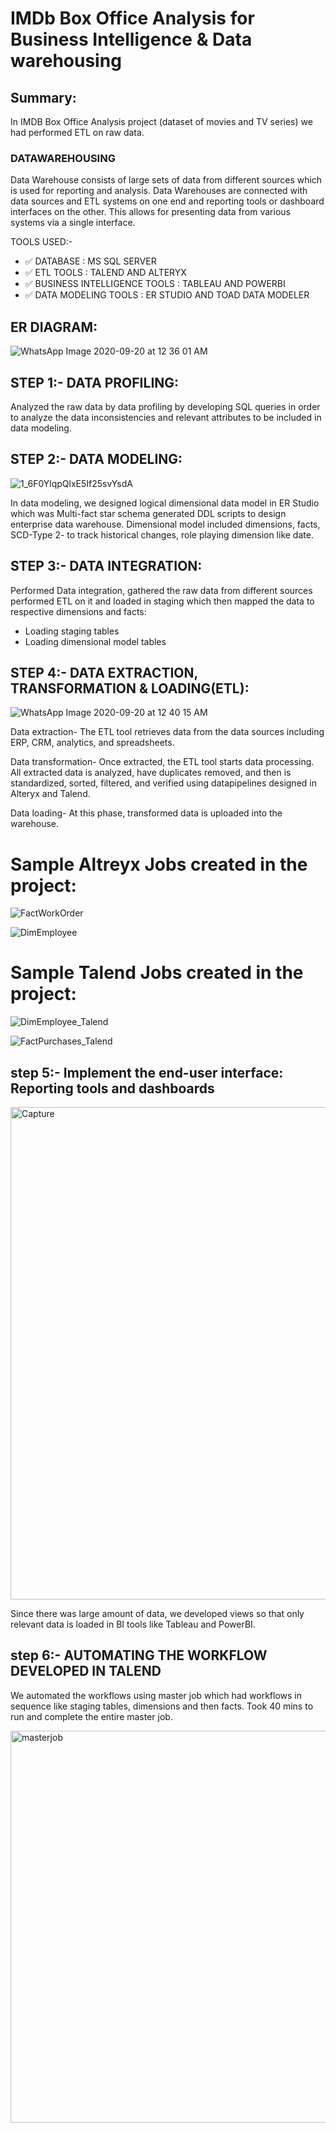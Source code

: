 
# IMDb Box Office Analysis for Business Intelligence & Data warehousing

## Summary:

In IMDB Box Office Analysis project (dataset of movies and TV series) we had performed ETL on raw data. 

### DATAWAREHOUSING
Data Warehouse consists of large sets of data from different sources which is used for reporting and analysis. Data Warehouses are connected with data sources and ETL systems on one end and reporting tools or dashboard interfaces on the other. This allows for presenting data from various systems via a single interface.

TOOLS USED:-

- :white_check_mark: DATABASE : MS SQL SERVER
- :white_check_mark: ETL TOOLS : TALEND AND ALTERYX
- :white_check_mark: BUSINESS INTELLIGENCE TOOLS : TABLEAU AND POWERBI
- :white_check_mark: DATA MODELING TOOLS : ER STUDIO AND TOAD DATA MODELER

## ER DIAGRAM:

![WhatsApp Image 2020-09-20 at 12 36 01 AM](https://user-images.githubusercontent.com/57429405/125008872-69530580-e031-11eb-810a-9aa20281f9de.jpeg)

## STEP 1:- DATA PROFILING:

Analyzed the raw data by data profiling by developing SQL queries in order to analyze the data inconsistencies and relevant attributes to be included in data modeling.

## STEP 2:- DATA MODELING:

![1_6F0YlqpQlxE5If25svYsdA](https://user-images.githubusercontent.com/57429405/125009121-e8e0d480-e031-11eb-93a3-e35ab359c3c6.png)

In data modeling, we designed logical dimensional data model in ER Studio which was Multi-fact star schema generated DDL scripts to design enterprise data warehouse. Dimensional model included dimensions, facts, SCD-Type 2- to track historical changes, role playing dimension like date. 

## STEP 3:- DATA INTEGRATION:

Performed Data integration, gathered the raw data from different sources performed ETL on it and loaded in staging which then mapped the data to respective dimensions and facts:

-	Loading staging tables
-	Loading dimensional model tables

## STEP 4:- DATA EXTRACTION, TRANSFORMATION & LOADING(ETL):

![WhatsApp Image 2020-09-20 at 12 40 15 AM](https://user-images.githubusercontent.com/57429405/125008828-550f0880-e031-11eb-8231-df92ab4f9332.jpeg)

Data extraction- The ETL tool retrieves data from the data sources including ERP, CRM, analytics, and spreadsheets.

Data transformation- Once extracted, the ETL tool starts data processing. All extracted data is analyzed, have duplicates removed, and then is standardized, sorted, filtered, and verified using datapipelines designed in Alteryx and Talend.

Data loading- At this phase, transformed data is uploaded into the warehouse.

# Sample Altreyx Jobs created in the project:

![FactWorkOrder](https://user-images.githubusercontent.com/57429405/125508426-9b0038da-236b-4175-aae7-c60010b42a86.png)

![DimEmployee](https://user-images.githubusercontent.com/57429405/125508595-87989b0c-e7e8-4f76-b7ce-c1e5834112a5.png)


# Sample Talend Jobs created in the project:

![DimEmployee_Talend](https://user-images.githubusercontent.com/57429405/125508776-1af5c1d7-c6cc-4736-9208-38ff5d660e90.png)

![FactPurchases_Talend](https://user-images.githubusercontent.com/57429405/125508840-b5c329e2-0d1f-4d86-8123-caefa8d9043a.png)

## step 5:- Implement the end-user interface: Reporting tools and dashboards

<img width="788" alt="Capture" src="https://user-images.githubusercontent.com/57429405/125010044-c354ca80-e033-11eb-9064-66c96d4f56d4.PNG">

Since there was large amount of data, we developed views so that only relevant data is loaded in BI tools like Tableau and PowerBI.

## step 6:- AUTOMATING THE WORKFLOW DEVELOPED IN TALEND

We automated the workflows using master job which had workflows in sequence like staging tables, dimensions and then facts.
Took 40 mins to run and complete the entire master job.

<img width="627" alt="masterjob" src="https://user-images.githubusercontent.com/57429405/125010288-3a8a5e80-e034-11eb-8914-963a9092f42f.PNG">
